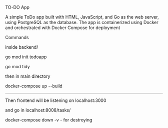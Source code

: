TO-DO App

A simple ToDo app built with HTML, JavaScript, and Go as the web server, using PostgreSQL as the database.
The app is containerized using Docker and orchestrated with Docker Compose for deployment

Commands

inside backend/

go mod init todoapp

go mod tidy


then in main directory


docker-compose up --build

------------------------------------------------------------------------------
Then frontend will be listening on localhost:3000

and go in localhost:8008/tasks/


docker-compose down -v    - for destroying

